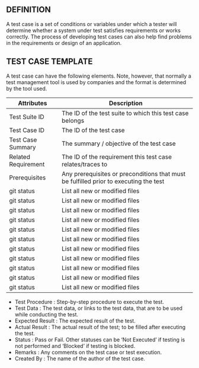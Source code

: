 ## DEFINITION

A test case is a set of conditions or variables under which a tester will determine whether a system under test satisfies requirements or works correctly.
The process of developing test cases can also help find problems in the requirements or design of an application.

## TEST CASE TEMPLATE

A test case can have the following elements. Note, however, that normally a test management tool is used by companies and 
the format is determined by the tool used.

| Attributes | Description |
| --- | --- |
| Test Suite ID | The ID of the test suite to which this test case belongs |
| Test Case ID | The ID of the test case |
| Test Case Summary | The summary / objective of the test case |
| Related Requirement | The ID of the requirement this test case relates/traces to |
| Prerequisites | Any prerequisites or preconditions that must be fulfilled prior to executing the test|
| git status | List all new or modified files |
| git status | List all new or modified files |
| git status | List all new or modified files |
| git status | List all new or modified files |
| git status | List all new or modified files |
| git status | List all new or modified files |
| git status | List all new or modified files |
| git status | List all new or modified files |
| git status | List all new or modified files |
| git status | List all new or modified files |
| git status | List all new or modified files |


* Test Procedure : Step-by-step procedure to execute the test.
* Test Data : The test data, or links to the test data, that are to be used while conducting the test.
* Expected Result : The expected result of the test.
* Actual Result : The actual result of the test; to be filled after executing the test.
* Status : Pass or Fail. Other statuses can be ‘Not Executed’ if testing is not performed and ‘Blocked’ if testing is blocked.
* Remarks : Any comments on the test case or test execution.
* Created By : The name of the author of the test case.
